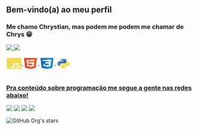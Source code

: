 ## Bem-vindo(a) ao meu perfil
### Me chamo Chrystian, mas podem me podem me chamar de Chrys 😁
 <div>
   <a href="https://github.com/ChrystianMyke">
   <img height="180em" src="https://github-readme-stats.vercel.app/api?username=ChrystianMyke&show_icons=true&theme=tokyonight&include_all_commits=true&count_private=true"/>
   <img height="180em" src="https://github-readme-stats.vercel.app/api/top-langs/?username=ChrystianMyke&layout=compact&langs_count=6&theme=tokyonight"/>

</div>
<div style="display: inline_block"><br>
  <img align="center" alt="Js" height="30" width="40" src="https://raw.githubusercontent.com/devicons/devicon/master/icons/javascript/javascript-plain.svg">
  <img align="center" alt="HTML" height="30" width="40" src="https://raw.githubusercontent.com/devicons/devicon/master/icons/html5/html5-original.svg">
  <img align="center" alt="CSS" height="30" width="40" src="https://raw.githubusercontent.com/devicons/devicon/master/icons/css3/css3-original.svg">
 <img align="center" alt="Python" height="30" width="40" src="https://raw.githubusercontent.com/devicons/devicon/master/icons/python/python-original.svg">

</div>
 
 <br>
 
  ### Pra conteúdo sobre programação me segue a gente nas redes abaixo!
 
<div> 
  <a href="https://instagram.com/_chrystian_13" target="_blank"><img src="https://img.shields.io/badge/-Instagram-%23E4405F?style=for-the-badge&logo=instagram&logoColor=white" target="_blank"></a>
 <a href="https://discord.com/channels/Thorfinn死" target="_blank"><img src="https://img.shields.io/badge/Discord-7289DA?style=for-the-badge&logo=discord&logoColor=white" target="_blank"></a> 
  <a href = "mailto:miyamoto13k@gmail.com"><img src="https://img.shields.io/badge/-Gmail-%23333?style=for-the-badge&logo=gmail&logoColor=white" target="_blank"></a>
  <a href = '[www.linkedin.com/in/chrystian-myke-388b69282](https://www.linkedin.com/in/chrystian-myke-388b69282/)'><img src="https://img.shields.io/badge/-LinkedIn-%230077B5?style=for-the-badge&logo=linkedin&logoColor=white" target="_blank"></a> 
 
 ![GitHub Org's stars](https://img.shields.io/github/stars/ChrystianMyke?style=social)
</div>
